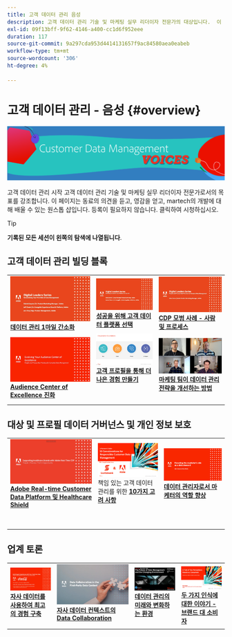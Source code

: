 ```yaml
---
title: 고객 데이터 관리 음성
description: 고객 데이터 관리 기술 및 마케팅 실무 리더이자 전문가의 대상입니다.  이 페이지는 동료의 의견을 듣고, 영감을 얻고, martech의 개발에 대해 배울 수 있는 원스톱 샵입니다.
exl-id: 09f13bff-9f62-4146-a400-cc1d6f952eee
duration: 117
source-git-commit: 9a297cda953d4414131657f9ac84580aea0eabeb
workflow-type: tm+mt
source-wordcount: '306'
ht-degree: 4%

---
```


# 고객 데이터 관리 - 음성 {#overview}

<img alt="고객 데이터 관리 음성" src="./assets/cdp-voices-banner.png" />

고객 데이터 관리 시작 고객 데이터 관리 기술 및 마케팅 실무 리더이자 전문가로서의 목표를 강조합니다. 이 페이지는 동료의 의견을 듣고, 영감을 얻고, martech의 개발에 대해 배울 수 있는 원스톱 샵입니다. 등록이 필요하지 않습니다. 클릭하여 시청하십시오.

>[!TIP]
>
>**기록된 모든 세션이 왼쪽의 탐색에 나열됩니다**.

## 고객 데이터 관리 빌딩 블록

<table>
  <tr>
   <td>
      <a href="./cdm/first-mile.md">
      <img alt="1마일의 데이터 관리 간소화" src="./assets/first-mile.png"/>
      </a>
      <div>
         <a href="./cdm/first-mile.md"><strong>데이터 관리 1마일 간소화</strong></a>
         <br/>
      </div>
   </td>
   <td>
      <a href="./cdm/cdp-success.md">
      <img alt="성공을 위한 고객 데이터 플랫폼 선택" src="./assets/cdp-success.png"/>
      </a>
      <div>
         <a href="./cdm/cdp-success.md"><strong>성공을 위해 고객 데이터 플랫폼 선택</strong></a>
         <br/>
      </div>
    </td>
    <td>
      <a href="./cdm/people-and-process.md">
      <img alt="사람 및 프로세스" src="./assets/people-and-process.png"/>
      </a>
      <div>
         <a href="./cdm/people-and-process.md"><strong>CDP 모범 사례 - 사람 및 프로세스</strong></a>
         <br/>
      </div>
    </td>
   </tr>
   <tr> 
   <td>
      <a href="./cdm/evolving-your-audience-center-of-excellence.md">
      <img alt="Audience Center of Excellence 진화" src="./assets/evolving-your-audience-center-of-excellence.png"/>
      </a>
      <div>
         <a href="./cdm/evolving-your-audience-center-of-excellence.md"><strong>Audience Center of Excellence 진화</strong></a>
         <br/>
      </div>
    </td>
   <td>
      <a href="./cdm/building-better-experiences-with-customer-profiles.md">
      <img alt="고객 프로필을 통해 더 나은 경험 구축" src="./assets/building-better-experiences-with-customer-profiles.png"/>
      </a>
      <div>
         <a href="./cdm/building-better-experiences-with-customer-profiles.md"><strong>고객 프로필을 통해 더 나은 경험 만들기</strong></a>
      </div>
      <p>
        <br/>
    </td>
   <td>
      <a href="./cdm/how-marketing-teams-are-improving-data-management-strategies.md">
      <img alt="마케팅 팀이 데이터 관리 전략을 향상시키는 방법" src="./assets/how-marketing-teams-are-improving-data-management-strategies.png"/>
      </a>
      <div>
         <a href="./cdm/how-marketing-teams-are-improving-data-management-strategies.md"><strong>마케팅 팀이 데이터 관리 전략을 개선하는 방법</strong></a>
      </div>
      <p>
      </p>
    </td>
  </tr>
</table>

## 대상 및 프로필 데이터 거버넌스 및 개인 정보 보호

<table>
  <tr>
   <td>
      <a href="./governance/healthcare-shield.md">
      <img alt="Adobe Real-time Customer Data Platform 및 Healthcare Shield" src="./assets/healthcare-shield.png"/>
      </a>
      <div>
         <a href="./governance/healthcare-shield.md"><strong>Adobe Real-time Customer Data Platform 및 Healthcare Shield</strong></a>
         <br/>
      </div>
      <p>
        <br/>
   </td> 
   <td>
      <a href="https://experienceleague.adobe.com/docs/platform-learn/tutorials/privacy/ten-considerations-for-responsible-customer-data-management.html">
      <img alt="책임 있는 고객 데이터 관리를 위한 10가지 고려 사항" src="./assets/ten-considerations-for-responsible-customer-data-management.png"/>
      </a>
      <div>
         책임 있는 고객 데이터 관리를 위한 <a href="https://experienceleague.adobe.com/docs/platform-learn/tutorials/privacy/ten-considerations-for-responsible-customer-data-management.html"><strong>10가지 고려 사항</strong></a>
         <br/>
      </div>
      <p>
        <br/>
    </td>
    <td>
      <a href="https://experienceleague.adobe.com/docs/platform-learn/tutorials/privacy/elevating-the-marketers-role-as-a-data-steward.html">
      <img alt="데이터 관리자로서 마케터의 역할 강화" src="./assets/elevating-the-marketers-role-as-a-data-steward.png"/>
      </a>
      <div>
         <a href="https://experienceleague.adobe.com/docs/platform-learn/tutorials/privacy/elevating-the-marketers-role-as-a-data-steward.html"><strong>데이터 관리자로서 마케터의 역할 향상</strong></a>
         <br/>
      </div>
      <p>
        <br/>
       </p>
    </td>
  </tr>
</table>

## 업계 토론

<table>
  <tr>
     <td>
      <a href="./industry/build-superb-experiences-with-your-first-party-data.md">
      <img alt="자사 데이터를 사용하여 탁월한 경험 구축" src="./assets/build-superb-experiences-with-your-first-party-data.png"/>
      </a>
      <div>
         <a href="./industry/build-superb-experiences-with-your-first-party-data.md"><strong>자사 데이터를 사용하여 최고의 경험 구축</strong></a>
      </div>
      <p>
      </p>
    </td>
     <td>
      <a href="./industry/data-collaboration-in-the-first-party-data-context.md">
      <img alt="자사 데이터 컨텍스트의 데이터 Collaboration" src="./assets/data-collaboration-in-the-first-party-data-context.png"/>
      </a>
      <div>
         <a href="./industry/data-collaboration-in-the-first-party-data-context.md"><strong>자사 데이터 컨텍스트의 Data Collaboration</strong></a>
      </div>
      <p>
      </p>
    </td>
     <td>
      <a href="./industry/the-future-of-data-management-and-the-changing-environment.md">
      <img alt="데이터 관리의 미래와 변화하는 환경" src="./assets/the-future-of-data-management-and-the-changing-environment.png"/>
      </a>
      <div>
         <a href="./industry/the-future-of-data-management-and-the-changing-environment.md"><strong>데이터 관리의 미래와 변화하는 환경</strong></a>
      </div>
      <p>
      </p>
    </td>
   <td>
      <a href="./industry/brands-vs-consumers.md">
      <img alt="두 가지 인식에 대한 이야기 - 브랜드 대 소비자" src="./assets/brands-vs-consumers.png"/>
      </a>
      <div>
         <a href="./industry/brands-vs-consumers.md"><strong>두 가지 인식에 대한 이야기 - 브랜드 대 소비자</strong></a>
         <br/>
      </div>
    </td>
  </tr>
</table>
